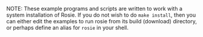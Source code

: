 NOTE: These example programs and scripts are written to work with a system
installation of Rosie.  If you do not wish to do `make install`, then you can
either edit the examples to run rosie from its build (download) directory, or
perhaps define an alias for `rosie` in your shell.
